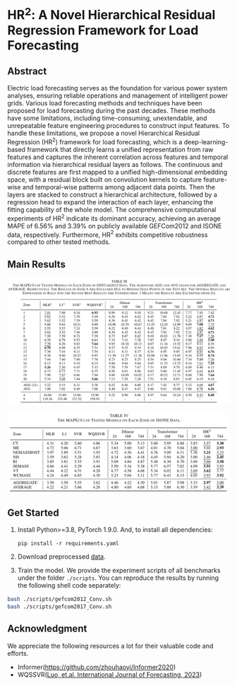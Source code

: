 # HR$^2$:  A Novel Hierarchical Residual Regression Framework for Load Forecasting



## Abstract

Electric load forecasting serves as the foundation for various power system analyses, ensuring reliable operations and management of intelligent power grids. Various load forecasting methods and techniques have been proposed for load forecasting during the past decades. These methods have some limitations, including time-consuming, unextendable, and unrepeatable feature engineering procedures to construct input features. To handle these limitations, we propose a novel Hierarchical Residual Regression (HR$^2$) framework for load forecasting, which is a deep-learning-based framework that directly learns a unified representation from raw features and captures the inherent correlation across features and temporal information via hierarchical residual layers as follows. The continuous and discrete features are first mapped to a unified high-dimensional embedding space, with a residual block built on convolution kernels to capture feature-wise and temporal-wise patterns among adjacent data points. Then the layers are stacked to construct a hierarchical architecture, followed by a regression head to expand the interaction of each layer, enhancing the fitting capability of the whole model. The comprehensive computational experiments of HR$^2$ indicate its dominant accuracy, achieving an average MAPE of 6.56\% and 3.39\% on publicly available GEFCom2012 and ISONE data, respectively. Furthermore, HR$^2$ exhibits competitive robustness compared to other tested methods.

## Main Results

![image](./figs/results_GEFCom2012.png)



![image](./figs/results_ISONE.png)


## Get Started

1. Install Python>=3.8, PyTorch 1.9.0. And, to install all dependencies:

   ```
   pip install -r requirements.yaml
   ```

2. Download preprocessed [data]([HRR_Datasets_Preprocessed](https://1drv.ms/f/c/7b532e7a722f7b5b/EoVcDRYm_wpAoVOsJty3fOQBBBQHQu5XFa0CmqxsQinoeg?e=Y24eCy)).

3. Train the model. We provide the experiment scripts of all benchmarks under the folder `./scripts`. You can reproduce the results by running the following shell code separately:

```bash
bash ./scripts/gefcom2012_Conv.sh
bash ./scripts/gefcom2017_Conv.sh
```



## Acknowledgment

We appreciate the following resources a lot for their valuable code and efforts.

- Informer(https://github.com/zhouhaoyi/Informer2020)
- WQSSVR([Luo, et.al. International Journal of Forecasting, 2023](https://www.sciencedirect.com/science/article/pii/S0169207022000528))


